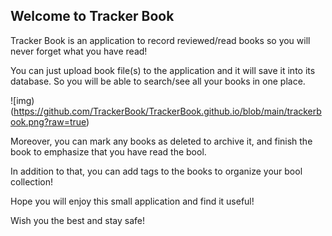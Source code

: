 ## Welcome to Tracker Book

Tracker Book is an application to record reviewed/read books so you will never forget what you have read!

You can just upload book file(s) to the application and it will save it into its database. So you will be able to search/see all your books in one place.

![img)(https://github.com/TrackerBook/TrackerBook.github.io/blob/main/trackerbook.png?raw=true)

Moreover, you can mark any books as deleted to archive it, and finish the book to emphasize that you have read the bool.

In addition to that, you can add tags to the books to organize your bool collection!

Hope you will enjoy this small application and find it useful!

Wish you the best and stay safe!
